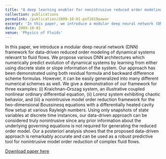 ```yaml
---
title: "A deep learning enabler for nonintrusive reduced order modeling of fluid flows"
collection: publications
permalink: /publication/2009-10-01-pof2019pawar
excerpt: 'In this paper, we introduce a modular deep neural network (DNN) framework for data-driven reduced order modeling of dynamical systems relevant to fluid flows.'
date: 2009-10-01
venue: 'Physics of Fluids'
---
```

In this paper, we introduce a modular deep neural network (DNN) framework for data-driven reduced order modeling of dynamical systems relevant to fluid flows. We propose various DNN architectures which numerically predict evolution of dynamical systems by learning from either using discrete state or slope information of the system. Our approach has been demonstrated using both residual formula and backward difference scheme formulas. However, it can be easily generalized into many different numerical schemes as well. We give a demonstration of our framework for three examples: (i) Kraichnan-Orszag system, an illustrative coupled nonlinear ordinary differential equation, (ii) Lorenz system exhibiting chaotic behavior, and (iii) a nonintrusive model order reduction framework for the two-dimensional Boussinesq equations with a differentially heated cavity flow setup at various Rayleigh numbers. Using only snapshots of state variables at discrete time instances, our data-driven approach can be considered truly nonintrusive since any prior information about the underlying governing equations is not required for generating the reduced order model. Our a posteriori analysis shows that the proposed data-driven approach is remarkably accurate and can be used as a robust predictive tool for nonintrusive model order reduction of complex fluid flows.

[Download paper here](http://academicpages.github.io/files/pof2019pawar.pdf)


